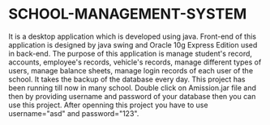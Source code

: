 # SCHOOL-MANAGEMENT-SYSTEM
It is a desktop application which is developed using java. Front-end of this application is designed by java swing and Oracle 10g Express Edition used in back-end. The purpose of this application is manage student's record, accounts, employee's records, vehicle's records, manage different types of users, manage balance sheets, manage login records of each user of the school. It takes the backup of the database every day. This project has been running till now in many school.
Double click on Amission.jar file and then by providing username and password of your database then you can use this project.
After openning this project you have to use username="asd" and password="123".
